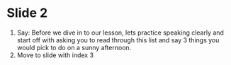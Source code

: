 # Slide 2

1. Say: Before we dive in to our lesson, lets practice speaking clearly and start off with asking you to read through this list and say 3 things you would pick to do on a sunny afternoon.
2. Move to slide with index 3
